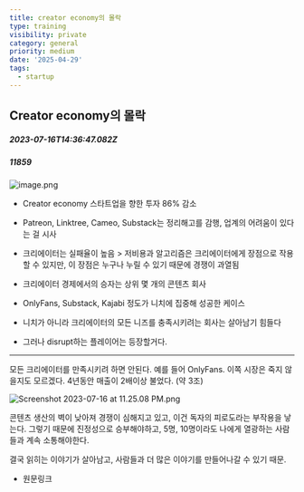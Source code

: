 ```yaml
---
title: creator economy의 몰락
type: training
visibility: private
category: general
priority: medium
date: '2025-04-29'
tags:
  - startup
---
```

## Creator economy의 몰락
##### 2023-07-16T14:36:47.082Z
##### 11859

<img class="rounded-lg border border-stone-200" src="https://media.disquiet.io/images/makerlog/d0de18d7945382f086d9e7096f335f8eb6f5b2f1a5ba9a07246f834860c03b57" alt="image.png" title="image.png"><ul class="list-disc list-outside leading-loose my-3 pl-5 tight" data-tight="true"><li class="leading-normal m-0 p-0"><p class="leading-6 my-2 dark:text-[#eaeaec]">Creator economy 스타트업을 향한 투자 86% 감소</p></li><li class="leading-normal m-0 p-0"><p class="leading-6 my-2 dark:text-[#eaeaec]">Patreon, Linktree, Cameo, Substack는 정리해고를 감행, 업계의 어려움이 있다는 걸 시사</p></li><li class="leading-normal m-0 p-0"><p class="leading-6 my-2 dark:text-[#eaeaec]">크리에이터는 실패율이 높음 &gt; 저비용과 알고리즘은 크리에이터에게 장점으로 작용할 수 있지만, 이 장점은 누구나 누릴 수 있기 때문에 경쟁이 과열됨</p></li><li class="leading-normal m-0 p-0"><p class="leading-6 my-2 dark:text-[#eaeaec]">크리에이터 경제에서의 승자는 상위 몇 개의 콘텐츠 회사</p></li><li class="leading-normal m-0 p-0"><p class="leading-6 my-2 dark:text-[#eaeaec]">OnlyFans, Substack, Kajabi 정도가 니치에 집중해 성공한 케이스</p></li><li class="leading-normal m-0 p-0"><p class="leading-6 my-2 dark:text-[#eaeaec]">니치가 아니라 크리에이터의 모든 니즈를 충족시키려는 회사는 살아남기 힘들다</p></li><li class="leading-normal m-0 p-0"><p class="leading-6 my-2 dark:text-[#eaeaec]">그러나 disrupt하는 플레이어는 등장할거다.</p></li></ul><hr class="mt-4 mb-6 border-t border-stone-300"><p class="leading-6 my-2 dark:text-[#eaeaec]">모든 크리에이터를 만족시키려 하면 안된다. 예를 들어 OnlyFans. 이쪽 시장은 죽지 않을지도 모르겠다. 4년동안 매출이 2배이상 불었다. (약 3조)</p><img class="rounded-lg border border-stone-200" src="https://media.disquiet.io/images/makerlog/ba6fcd892443ecc451e9f2846d3beca3dea87b47f3c41f1fcb72207128fe6102" alt="Screenshot 2023-07-16 at 11.25.08 PM.png" title="Screenshot 2023-07-16 at 11.25.08 PM.png"><p class="leading-6 my-2 dark:text-[#eaeaec]"></p><p class="leading-6 my-2 dark:text-[#eaeaec]">콘텐츠 생산의 벽이 낮아져 경쟁이 심해지고 있고, 이건 독자의 피로도라는 부작용을 낳는다. 그렇기 때문에 진정성으로 승부해야하고, 5명, 10명이라도 나에게 열광하는 사람들과 계속 소통해야한다.</p><p class="leading-6 my-2 dark:text-[#eaeaec]">결국 읽히는 이야기가 살아남고, 사람들과 더 많은 이야기를 만들어나갈 수 있기 때문.</p><p class="leading-6 my-2 dark:text-[#eaeaec]"></p><ul class="list-disc list-outside leading-loose my-3 pl-5 tight" data-tight="true"><li class="leading-normal m-0 p-0"><p class="leading-6 my-2 dark:text-[#eaeaec]">원문링크</p></li></ul><div class="bookmark" data="{&quot;metadata&quot;:{&quot;title&quot;:&quot;What happened to the creator economy?&quot;,&quot;description&quot;:&quot;I called it. While I usually love saying that, this time doesn’t feel as good. In May of 2022, I argued that we were about to enter into a creator econo...&quot;,&quot;language&quot;:&quot;en&quot;,&quot;type&quot;:&quot;article&quot;,&quot;url&quot;:&quot;https://www.indiehackers.com/post/what-happened-to-the-creator-economy-6152167345&quot;,&quot;provider&quot;:&quot;Indie Hackers&quot;,&quot;twitter&quot;:&quot;@IndieHackers&quot;,&quot;image&quot;:&quot;https://storage.googleapis.com/indie-hackers.appspot.com/shareable-images/posts/6152167345&quot;,&quot;icon&quot;:&quot;https://www.indiehackers.com/images/favicons/favicon--192x192.png&quot;}}"></div>
